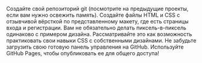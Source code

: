 Создайте свой репозиторий git (посмотрите на предыдущие проекты, если вам нужно освежить память).
Создайте файлы HTML и CSS с отзывчивой вёрсткой по представленному макету, где есть страницы входа и регистрации.
Вам не обязательно делать пиксель-в-пиксель одинаково с примером дизайна. Рассматривайте это как возможность практиковать свои навыки CSS с собственными дизайнами.
Не забудьте загрузить свою готовую панель управления на GitHub. Используйте GitHub Pages, чтобы опубликовать ее для общего доступа!